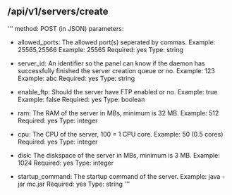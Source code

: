 ## /api/v1/servers/create
'''
method: POST (in JSON)
parameters:
  - allowed_ports: The allowed port(s) seperated by commas.
      Example: 25565,25566
      Example: 25565
      Required: yes
      Type: string
  
   - server_id: An identifier so the panel can know if the daemon has successfully finished the server creation queue or no.
      Example: 123
      Example: abc
      Required: yes
      Type: string
      
  - enable_ftp: Should the server have FTP enabled or no.
      Example: true
      Example: false
      Required: yes
      Type: boolean
      
  - ram: The RAM of the server in MBs, minimum is 32 MB.
      Example: 512
      Required: yes
      Type: integer
      
  - cpu: The CPU of the server, 100 = 1 CPU core.
      Example: 50 (0.5 cores)
      Required: yes
      Type: integer
      
  - disk: The diskspace of the server in MBs, minimum is 3 MB.
      Example: 1024
      Required: yes
      Type: integer
      
  - startup_command: The startup command of the server.
      Example: java -jar mc.jar
      Required: yes
      Type: string
'''